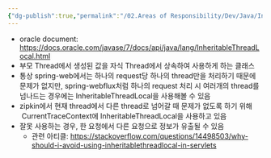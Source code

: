 ```yaml
---
{"dg-publish":true,"permalink":"/02.Areas of Responsibility/Dev/Java/InheritableThreadLocal/","tags":["dev","java","info"],"noteIcon":""}
---
```


- oracle document: https://docs.oracle.com/javase/7/docs/api/java/lang/InheritableThreadLocal.html
- 부모 Thread에서 생성된 값을 자식 Thread에서 상속하여 사용하게 하는 클래스 
- 통상 spring-web에서는 하나의 request당 하나의 thread만을 처리하기 때문에 문제가 없지만, spring-webflux처럼 하나의 request 처리 시 여러개의 thread를 넘나드는 경우에는 InheritableThreadLocal을 사용해볼 수 있음
- zipkin에서 현재 thread에서 다른 thread로 넘어갈 때 문제가 없도록 하기 위해  CurrentTraceContext에 InheritableThreadLocal을 사용하고 있음
- 잘못 사용하는 경우, 한 요청에서 다른 요청으로 정보가 유출될 수 있음
	- 관련 아티클: https://stackoverflow.com/questions/14498503/why-should-i-avoid-using-inheritablethreadlocal-in-servlets